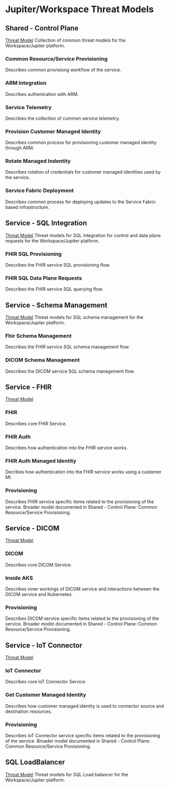 # Jupiter/Workspace Threat Models

## Shared - Control Plane
[Threat Model](Shared-Control-Plane.tm7) Collection of common threat models for the Workspace/Jupiter platform.

### Common Resource/Service Provisioning
Describes common provisiong workflow of the service.

### ARM Integration
Describes authenication with ARM.

### Service Telemetry
Descrbies the collection of common service telemetry.

### Provision Customer Managed Identity
Describes common process for provisioning customer managed identity through ARM.

### Rotate Managed Indentity
Describes rotation of credentials for customer managed identities used by the service.

### Service Fabric Deployment
Describes common process for deploying updates to the Service Fabric based infrastructure.

## Service - SQL Integration
[Threat Model](SQL-Integration.tm7) Threat models for SQL integration for control and data plane requests for the Workspace/Jupiter platform.

### FHIR SQL Provisioning
Describes the FHIR service SQL provisioning flow.

### FHIR SQL Data Plane Requests
Describes the FHIR service SQL querying flow.

## Service - Schema Management
[Threat Model](Service-Schema-Management.tm7) Threat models for SQL schema management for the Workspace/Jupiter platform.

### Fhir Schema Management
Describes the FHIR service SQL schema management flow.

### DICOM Schema Management
Describes the DICOM service SQL schema management flow.

## Service - FHIR
[Threat Model](Service-FHIR.tm7)

### FHIR
Describes core FHIR Service.

### FHIR Auth
Describes how authentication into the FHIR service works.

### FHIR Auth Managed Identity
Decribes how authentication into the FHIR service works using a customer MI.

### Provisioning 
Describes FHIR service specific items related to the provisioning of the service.  Broader model documented in Shared - Control Plane: Common Resource/Service Provisioning.

## Service - DICOM
[Threat Model](Service-DICOM.tm7)

### DICOM
Describes core DICOM Service.

### Inside AKS
Describes inner workings of DICOM service and interactions between the DICOM service and Kubernetes.

### Provisioning
Describes DICOM service specific items related to the provisioning of the service.  Broader model documented in Shared - Control Plane: Common Resource/Service Provisioning.

## Service - IoT Connector
[Threat Model](Service-IotConnector.tm7)

### IoT Connector
Describes core IoT Connector Service.

### Get Customer Managed Identity
Describes how customer managed identity is used to connector source and destination resources.

### Provisioning
Describes IoT Connector service specific items related to the provisioning of the service.  Broader model documented in Shared - Control Plane: Common Resource/Service Provisioning.

## SQL LoadBalancer
[Threat Model](SQL-LoadBalancer.tm7) Threat models for SQL Load balancer for the Workspace/Jupiter platform.